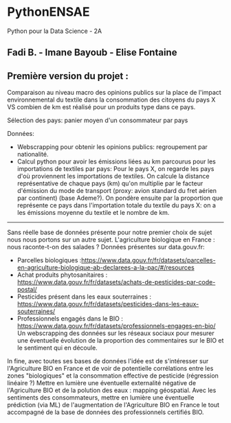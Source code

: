 # PythonENSAE
Python pour la Data Science - 2A
## Fadi B. - Imane Bayoub - Elise Fontaine

## Première version du projet :
Comparaison au niveau macro des opinions publics sur la place de l'impact environnemental du textile dans la consommation des citoyens du pays X VS combien de km est réalisé pour un produits type dans ce pays.

Sélection des pays: panier moyen d'un consommateur par pays

Données:
- Webscrapping pour obtenir les opinions publics: regroupement par nationalité.
- Calcul python pour avoir les émissions liées au km parcourus pour les importations de textiles par pays:
Pour le pays X, on regarde les pays d'où proviennent les importations de textiles. On calcule la distance représentative de chaque pays (km) qu'on multiplie par le facteur d'émission du mode de transport (proxy: avion standard du fret aérien par continent) (base Ademe?). On pondère ensuite par la proportion que représente ce pays dans l'importation totale du textile du pays X: on a les émissions moyenne du textile et le nombre de km.

------------------------------
Sans réelle base de données présente pour notre premier choix de sujet nous nous portons sur un autre sujet. 
L'agriculture biologique en France : nous raconte-t-on des salades ? 
Données présentes sur data.gouv.fr: 
- Parcelles biologiques :https://www.data.gouv.fr/fr/datasets/parcelles-en-agriculture-biologique-ab-declarees-a-la-pac/#/resources
- Achat produits phytosanitaires : https://www.data.gouv.fr/fr/datasets/achats-de-pesticides-par-code-postal/
- Pesticides présent dans les eaux souterraines : https://www.data.gouv.fr/fr/datasets/pesticides-dans-les-eaux-souterraines/
- Professionnels engagés dans le BIO : https://www.data.gouv.fr/fr/datasets/professionnels-engages-en-bio/
Un webscrapping des données sur les réseaux sociaux pour mesurer une éventuelle évolution de la proportion des commentaires sur le BIO et le sentiment qui en découle. 

In fine, avec toutes ses bases de données l'idée est de s'intéresser sur l'Agriculture BIO en France et de voir de potentielle corrélations entre les zones "biologiques" et la consommation effective de pesticide (régression linéaire ?)
Mettre en lumière une éventuelle externalité négative de l'Agriculture BIO et de la polution des eaux : mapping géospatial. 
Avec les sentiments des consommateurs, mettre en lumière une éventuelle prédiction (via ML) de l'augmentation de l'Agriculture BIO en France le tout accompagné de la base de données des professionnels certifiés BIO.
